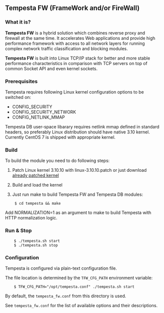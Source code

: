 ## Tempesta FW (FrameWork and/or FireWall)


### What it is?

**Tempesta FW** is a hybrid solution which combines reverse proxy and firewall
at the same time. It accelerates Web applications and provide high performance
framework with access to all network layers for running complex network traffic
classification and blocking modules.

**Tempesta FW** is built into Linux TCP/IP stack for better and more stable
performance characteristics in comparison with TCP servers on top of common
Socket API and even kernel sockets.


### Prerequisites

Tempesta requires following Linux kernel configuration options to be switched
on:

* CONFIG\_SECURITY
* CONFIG\_SECURITY\_NETWORK
* CONFIG\_NETLINK\_MMAP

Tempesta DB user-space libarary requires netlink mmap defined in standard
headers, so preferably Linux distribution should have native 3.10 kernel.
Currently CentOS 7 is shipped with appropriate kernel.


### Build

To build the module you need to do following steps:

1. Patch Linux kernel 3.10.10 with linux-3.10.10.patch or just download
   [already patched kernel](https://github.com/krizhanovsky/linux-3.10.10-sync_sockets)
2. Build and load the kernel
3. Just run make to build Tempesta FW and Tempesta DB modules:

        $ cd tempesta && make

Add NORMALIZATION=1 as an argument to make to build Tempesta with HTTP
normalization logic.


### Run & Stop

        $ ./tempesta.sh start
        $ ./tempesta.sh stop

### Configuration

Tempesta is configured via plain-text configuration file.

The file location is determined by the `TFW_CFG_PATH` environment variable:

        $ TFW_CFG_PATH="/opt/tempesta.conf" ./tempesta.sh start

By default, the `tempesta_fw.conf` from this directory is used.

See `tempesta_fw.conf` for the list of available options and their descriptions.
